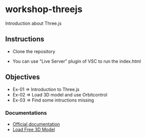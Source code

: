 # workshop-threejs

Introduction about Three.js

## Instructions

- Clone the repository

- You can use "Live Server" plugin of VSC to run the index.html

## Objectives

- Ex-01 => Introduction to Three.js
- Ex-02 => Load 3D model and use Orbitcontrol
- Ex-03 => Find some intructions missing

### Documentations

- [Official documentation](https://threejs.org/docs/index.html#manual/en/introduction/Creating-a-scene)
- [Load Free 3D Model](https://sketchfab.com/feed)
